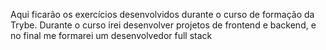 Aqui ficarão os exercícios desenvolvidos durante o curso de formação da Trybe.
Durante o curso irei desenvolver projetos de frontend e backend, e no final me formarei um desenvolvedor full stack
